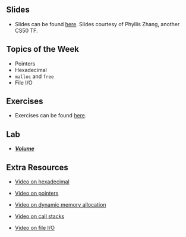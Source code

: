 ## Slides
- Slides can be found [here](https://drive.google.com/file/d/17-Q-G7VVjlwLvSyQ-5l04dfCJH97-ELl/view?usp=sharing). Slides courtesy of Phyllis Zhang, another CS50 TF.

## Topics of the Week

- Pointers
- Hexadecimal
- `malloc` and `free`
- File I/O

## Exercises
- Exercises can be found [here](https://github.com/emnguyen/cs50/blob/main/exercises/week4-exercises.md).

## Lab

- ***[Volume](https://cs50.harvard.edu/college/2021/fall/labs/4/)***

## Extra Resources

- [Video on hexadecimal](https://www.youtube.com/watch?v=u_atXp-NF6w)

- [Video on pointers](https://www.youtube.com/watch?v=XISnO2YhnsY)

- [Video on dynamic memory allocation](https://www.youtube.com/watch?v=xa4ugmMDhiE)

- [Video on call stacks](https://www.youtube.com/watch?v=aCPkszeKRa4)

- [Video on file I/O](https://www.youtube.com/watch?v=bOF-SpEAYgk)
